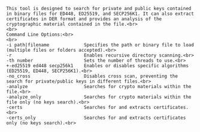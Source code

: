     This tool is designed to search for private and public keys contained in binary files for ED448, ED25519, and SECP256K1. It can also extract certificates in DER format and provides an analysis of the cryptographic material contained in the file.<br>
    <br>
    Command Line Options:<br>
    <br>
    -i path|filename             Specifies the path or binary file to load (multiple files or folders accepted).<br>
    -r                           Enables recursive directory scanning.<br>
    -th number                   Sets the number of threads to use.<br>
    +-ed25519 ed448 secp256k1    Enables or disables specific algorithms (ED25519, ED448, SECP256K1).<br>
    -no_cross                    Disables cross scan, preventing the search for private/public keys in different files.<br>
    -analyze                     Searches for crypto materials within the file.<br>
    -analyze_only                Searches for crypto materials within the file only (no keys search).<br>
    -certs                       Searches for and extracts certificates.<br>
    -certs_only                  Searches for and extracts certificates only (no keys search).<br>
